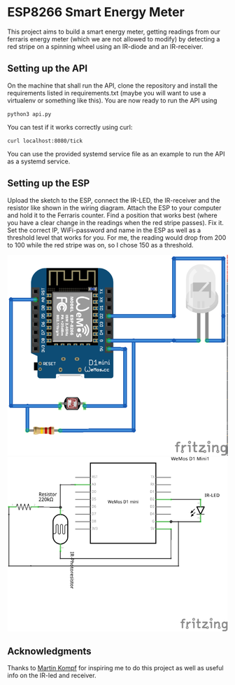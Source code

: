 # ESP8266 Smart Energy Meter

This project aims to build a smart energy meter, getting readings from our ferraris energy meter (which we are not allowed to modify) by detecting a red stripe on a spinning wheel using an IR-diode and an IR-receiver.

## Setting up the API
On the machine that shall run the API, clone the repository and install the requirements listed in requirements.txt (maybe you will want to use a virtualenv or something like this). You are now ready to run the API using
```
python3 api.py
```
You can test if it works correctly using curl:
```
curl localhost:8080/tick
```
You can use the provided systemd service file as an example to run the API as a systemd service.

## Setting up the ESP

Upload the sketch to the ESP, connect the IR-LED, the IR-receiver and the resistor like shown in the wiring diagram. Attach the ESP to your computer and hold it to the Ferraris counter. Find a position that works best (where you have a clear change in the readings when the red stripe passes). Fix it. Set the correct IP, WiFi-password and name in the ESP as well as a threshold level that works for you. For me, the reading would drop from 200 to 100 while the red stripe was on, so I chose 150 as a threshold.

![Wiring Breadboard View](SmartMeter.png?raw=true "Smart Meter")
![Wiring Schematic View](SmartMeterSchematic.png?raw=true "Smart Meter Schematic")

## Acknowledgments

Thanks to [Martin Kompf](https://www.kompf.de/tech/emeir.html) for inspiring me to do this project as well as useful info on the IR-led and receiver.
